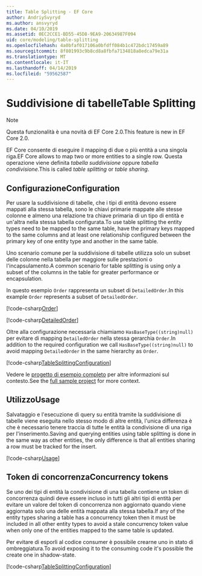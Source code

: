 ```yaml
---
title: Table Splitting - EF Core
author: AndriySvyryd
ms.author: ansvyryd
ms.date: 04/10/2019
ms.assetid: 0EC2CCE1-BD55-45D8-9EA9-20634987F094
uid: core/modeling/table-splitting
ms.openlocfilehash: 4a0bfaf017106a0bfdff084b1c472bdc17459a89
ms.sourcegitcommit: 8f801993c9b8cd8a8fbfa7134818a8edca79e31a
ms.translationtype: MT
ms.contentlocale: it-IT
ms.lasthandoff: 04/14/2019
ms.locfileid: "59562587"
---
```

# <a name="table-splitting"></a><span data-ttu-id="967f9-102">Suddivisione di tabelle</span><span class="sxs-lookup"><span data-stu-id="967f9-102">Table Splitting</span></span>

>[!NOTE]
> <span data-ttu-id="967f9-103">Questa funzionalità è una novità di EF Core 2.0.</span><span class="sxs-lookup"><span data-stu-id="967f9-103">This feature is new in EF Core 2.0.</span></span>

<span data-ttu-id="967f9-104">EF Core consente di eseguire il mapping di due o più entità a una singola riga.</span><span class="sxs-lookup"><span data-stu-id="967f9-104">EF Core allows to map two or more entities to a single row.</span></span> <span data-ttu-id="967f9-105">Questa operazione viene definita _tabella suddivisione_ oppure _tabella condivisione_.</span><span class="sxs-lookup"><span data-stu-id="967f9-105">This is called _table splitting_ or _table sharing_.</span></span>

## <a name="configuration"></a><span data-ttu-id="967f9-106">Configurazione</span><span class="sxs-lookup"><span data-stu-id="967f9-106">Configuration</span></span>

<span data-ttu-id="967f9-107">Per usare la suddivisione di tabelle, che i tipi di entità devono essere mappati alla stessa tabella, sono le chiavi primarie mappate alle stesse colonne e almeno una relazione tra chiave primaria di un tipo di entità e un'altra nella stessa tabella configurata.</span><span class="sxs-lookup"><span data-stu-id="967f9-107">To use table splitting the entity types need to be mapped to the same table, have the primary keys mapped to the same columns and at least one relationship configured between the primary key of one entity type and another in the same table.</span></span>

<span data-ttu-id="967f9-108">Uno scenario comune per la suddivisione di tabelle utilizza solo un subset delle colonne nella tabella per maggiore sulle prestazioni o l'incapsulamento.</span><span class="sxs-lookup"><span data-stu-id="967f9-108">A common scenario for table splitting is using only a subset of the columns in the table for greater performance or encapsulation.</span></span>

<span data-ttu-id="967f9-109">In questo esempio `Order` rappresenta un subset di `DetailedOrder`.</span><span class="sxs-lookup"><span data-stu-id="967f9-109">In this example `Order` represents a subset of `DetailedOrder`.</span></span>

[!code-csharp[Order](../../../samples/core/Modeling/TableSplitting/Order.cs?name=Order)]

[!code-csharp[DetailedOrder](../../../samples/core/Modeling/TableSplitting/DetailedOrder.cs?name=DetailedOrder)]

<span data-ttu-id="967f9-110">Oltre alla configurazione necessaria chiamiamo `HasBaseType((string)null)` per evitare di mapping `DetailedOrder` nella stessa gerarchia `Order`.</span><span class="sxs-lookup"><span data-stu-id="967f9-110">In addition to the required configuration we call `HasBaseType((string)null)` to avoid mapping `DetailedOrder` in the same hierarchy as `Order`.</span></span>

[!code-csharp[TableSplittingConfiguration](../../../samples/core/Modeling/TableSplitting/TableSplittingContext.cs?name=TableSplitting&highlight=3)]

<span data-ttu-id="967f9-111">Vedere le [progetto di esempio completo](https://github.com/aspnet/EntityFramework.Docs/tree/master/samples/core/Modeling/TableSplitting) per altre informazioni sul contesto.</span><span class="sxs-lookup"><span data-stu-id="967f9-111">See the [full sample project](https://github.com/aspnet/EntityFramework.Docs/tree/master/samples/core/Modeling/TableSplitting) for more context.</span></span>

## <a name="usage"></a><span data-ttu-id="967f9-112">Utilizzo</span><span class="sxs-lookup"><span data-stu-id="967f9-112">Usage</span></span>

<span data-ttu-id="967f9-113">Salvataggio e l'esecuzione di query su entità tramite la suddivisione di tabelle viene eseguita nello stesso modo di altre entità, l'unica differenza è che è necessario tenere traccia di tutte le entità la condivisione di una riga per l'inserimento.</span><span class="sxs-lookup"><span data-stu-id="967f9-113">Saving and querying entities using table splitting is done in the same way as other entities, the only difference is that all entities sharing a row must be tracked for the insert.</span></span>

[!code-csharp[Usage](../../../samples/core/Modeling/TableSplitting/Program.cs?name=Usage)]

## <a name="concurrency-tokens"></a><span data-ttu-id="967f9-114">Token di concorrenza</span><span class="sxs-lookup"><span data-stu-id="967f9-114">Concurrency tokens</span></span>

<span data-ttu-id="967f9-115">Se uno dei tipi di entità la condivisione di una tabella contiene un token di concorrenza quindi deve essere incluso in tutti gli altri tipi di entità per evitare un valore del token di concorrenza non aggiornato quando viene aggiornata solo una delle entità mappata alla stessa tabella.</span><span class="sxs-lookup"><span data-stu-id="967f9-115">If any of the entity types sharing a table has a concurrency token then it must be included in all other entity types to avoid a stale concurrency token value when only one of the entities mapped to the same table is updated.</span></span>

<span data-ttu-id="967f9-116">Per evitare di esporli al codice consumer è possibile crearne uno in stato di ombreggiatura.</span><span class="sxs-lookup"><span data-stu-id="967f9-116">To avoid exposing it to the consuming code it's possible the create one in shadow-state.</span></span>

[!code-csharp[TableSplittingConfiguration](../../../samples/core/Modeling/TableSplitting/TableSplittingContext.cs?name=ConcurrencyToken&highlight=2)]